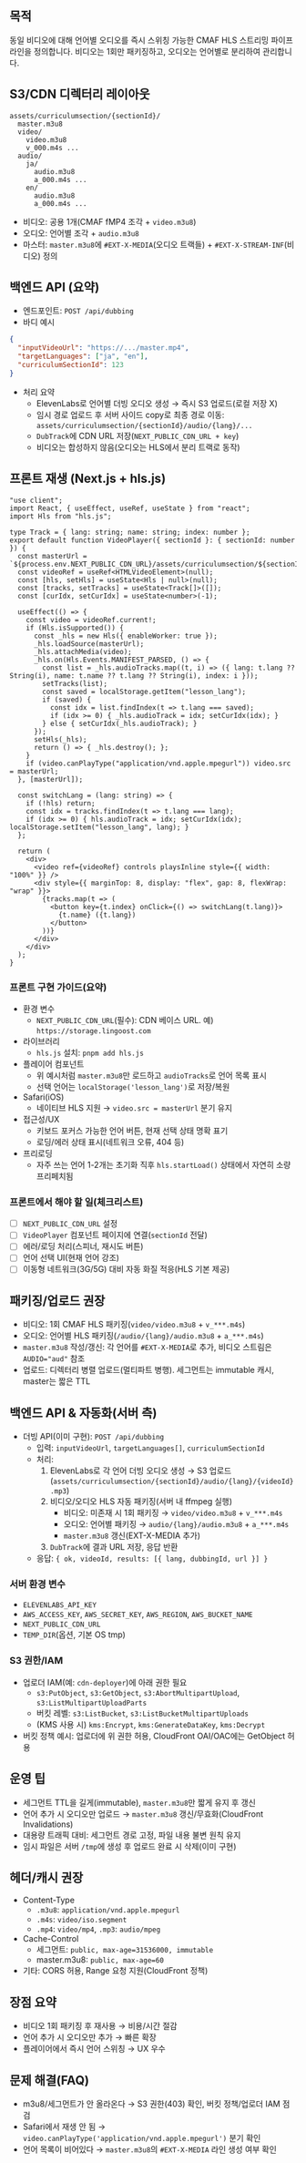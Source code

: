 ## 목적

동일 비디오에 대해 언어별 오디오를 즉시 스위칭 가능한 CMAF HLS 스트리밍 파이프라인을 정의합니다. 비디오는 1회만 패키징하고, 오디오는 언어별로 분리하여 관리합니다.

## S3/CDN 디렉터리 레이아웃

```
assets/curriculumsection/{sectionId}/
  master.m3u8
  video/
    video.m3u8
    v_000.m4s ...
  audio/
    ja/
      audio.m3u8
      a_000.m4s ...
    en/
      audio.m3u8
      a_000.m4s ...
```

- 비디오: 공용 1개(CMAF fMP4 조각 + `video.m3u8`)
- 오디오: 언어별 조각 + `audio.m3u8`
- 마스터: `master.m3u8`에 `#EXT-X-MEDIA`(오디오 트랙들) + `#EXT-X-STREAM-INF`(비디오) 정의

## 백엔드 API (요약)

- 엔드포인트: `POST /api/dubbing`
- 바디 예시

```json
{
  "inputVideoUrl": "https://.../master.mp4",
  "targetLanguages": ["ja", "en"],
  "curriculumSectionId": 123
}
```

- 처리 요약
  - ElevenLabs로 언어별 더빙 오디오 생성 → 즉시 S3 업로드(로컬 저장 X)
  - 임시 경로 업로드 후 서버 사이드 copy로 최종 경로 이동: `assets/curriculumsection/{sectionId}/audio/{lang}/...`
  - `DubTrack`에 CDN URL 저장(`NEXT_PUBLIC_CDN_URL + key`)
  - 비디오는 합성하지 않음(오디오는 HLS에서 분리 트랙로 동작)

## 프론트 재생 (Next.js + hls.js)

```tsx
"use client";
import React, { useEffect, useRef, useState } from "react";
import Hls from "hls.js";

type Track = { lang: string; name: string; index: number };
export default function VideoPlayer({ sectionId }: { sectionId: number }) {
  const masterUrl = `${process.env.NEXT_PUBLIC_CDN_URL}/assets/curriculumsection/${sectionId}/master.m3u8`;
  const videoRef = useRef<HTMLVideoElement>(null);
  const [hls, setHls] = useState<Hls | null>(null);
  const [tracks, setTracks] = useState<Track[]>([]);
  const [curIdx, setCurIdx] = useState<number>(-1);

  useEffect(() => {
    const video = videoRef.current!;
    if (Hls.isSupported()) {
      const _hls = new Hls({ enableWorker: true });
      _hls.loadSource(masterUrl);
      _hls.attachMedia(video);
      _hls.on(Hls.Events.MANIFEST_PARSED, () => {
        const list = _hls.audioTracks.map((t, i) => ({ lang: t.lang ?? String(i), name: t.name ?? t.lang ?? String(i), index: i }));
        setTracks(list);
        const saved = localStorage.getItem("lesson_lang");
        if (saved) {
          const idx = list.findIndex(t => t.lang === saved);
          if (idx >= 0) { _hls.audioTrack = idx; setCurIdx(idx); }
        } else { setCurIdx(_hls.audioTrack); }
      });
      setHls(_hls);
      return () => { _hls.destroy(); };
    }
    if (video.canPlayType("application/vnd.apple.mpegurl")) video.src = masterUrl;
  }, [masterUrl]);

  const switchLang = (lang: string) => {
    if (!hls) return;
    const idx = tracks.findIndex(t => t.lang === lang);
    if (idx >= 0) { hls.audioTrack = idx; setCurIdx(idx); localStorage.setItem("lesson_lang", lang); }
  };

  return (
    <div>
      <video ref={videoRef} controls playsInline style={{ width: "100%" }} />
      <div style={{ marginTop: 8, display: "flex", gap: 8, flexWrap: "wrap" }}>
        {tracks.map(t => (
          <button key={t.index} onClick={() => switchLang(t.lang)}>
            {t.name} ({t.lang})
          </button>
        ))}
      </div>
    </div>
  );
}
```

### 프론트 구현 가이드(요약)

- 환경 변수
  - `NEXT_PUBLIC_CDN_URL`(필수): CDN 베이스 URL. 예) `https://storage.lingoost.com`
- 라이브러리
  - `hls.js` 설치: `pnpm add hls.js`
- 플레이어 컴포넌트
  - 위 예시처럼 `master.m3u8`만 로드하고 `audioTracks`로 언어 목록 표시
  - 선택 언어는 `localStorage('lesson_lang')`로 저장/복원
- Safari(iOS)
  - 네이티브 HLS 지원 → `video.src = masterUrl` 분기 유지
- 접근성/UX
  - 키보드 포커스 가능한 언어 버튼, 현재 선택 상태 명확 표기
  - 로딩/에러 상태 표시(네트워크 오류, 404 등)
- 프리로딩
  - 자주 쓰는 언어 1-2개는 초기화 직후 `hls.startLoad()` 상태에서 자연히 소량 프리페치됨

### 프론트에서 해야 할 일(체크리스트)

- [ ] `NEXT_PUBLIC_CDN_URL` 설정
- [ ] `VideoPlayer` 컴포넌트 페이지에 연결(`sectionId` 전달)
- [ ] 에러/로딩 처리(스피너, 재시도 버튼)
- [ ] 언어 선택 UI(현재 언어 강조)
- [ ] 이동형 네트워크(3G/5G) 대비 자동 화질 적응(HLS 기본 제공)

## 패키징/업로드 권장

- 비디오: 1회 CMAF HLS 패키징(`video/video.m3u8` + `v_***.m4s`)
- 오디오: 언어별 HLS 패키징(`/audio/{lang}/audio.m3u8` + `a_***.m4s`)
- `master.m3u8` 작성/갱신: 각 언어를 `#EXT-X-MEDIA`로 추가, 비디오 스트림은 `AUDIO="aud"` 참조
- 업로드: 디렉터리 병렬 업로드(멀티파트 병행). 세그먼트는 immutable 캐시, master는 짧은 TTL

## 백엔드 API & 자동화(서버 측)

- 더빙 API(이미 구현): `POST /api/dubbing`
  - 입력: `inputVideoUrl`, `targetLanguages[]`, `curriculumSectionId`
  - 처리:
    1) ElevenLabs로 각 언어 더빙 오디오 생성 → S3 업로드(`assets/curriculumsection/{sectionId}/audio/{lang}/{videoId}.mp3`)
    2) 비디오/오디오 HLS 자동 패키징(서버 내 ffmpeg 실행)
       - 비디오: 미존재 시 1회 패키징 → `video/video.m3u8` + `v_***.m4s`
       - 오디오: 언어별 패키징 → `audio/{lang}/audio.m3u8` + `a_***.m4s`
       - `master.m3u8` 갱신(EXT-X-MEDIA 추가)
    3) `DubTrack`에 결과 URL 저장, 응답 반환
  - 응답: `{ ok, videoId, results: [{ lang, dubbingId, url }] }`

### 서버 환경 변수

- `ELEVENLABS_API_KEY`
- `AWS_ACCESS_KEY`, `AWS_SECRET_KEY`, `AWS_REGION`, `AWS_BUCKET_NAME`
- `NEXT_PUBLIC_CDN_URL`
- `TEMP_DIR`(옵션, 기본 OS tmp)

### S3 권한/IAM

- 업로더 IAM(예: `cdn-deployer`)에 아래 권한 필요
  - `s3:PutObject`, `s3:GetObject`, `s3:AbortMultipartUpload`, `s3:ListMultipartUploadParts`
  - 버킷 레벨: `s3:ListBucket`, `s3:ListBucketMultipartUploads`
  - (KMS 사용 시) `kms:Encrypt`, `kms:GenerateDataKey`, `kms:Decrypt`
- 버킷 정책 예시: 업로더에 위 권한 허용, CloudFront OAI/OAC에는 GetObject 허용

## 운영 팁

- 세그먼트 TTL을 길게(immutable), `master.m3u8`만 짧게 유지 후 갱신
- 언어 추가 시 오디오만 업로드 → `master.m3u8` 갱신/무효화(CloudFront Invalidations)
- 대용량 트래픽 대비: 세그먼트 경로 고정, 파일 내용 불변 원칙 유지
- 임시 파일은 서버 `/tmp`에 생성 후 업로드 완료 시 삭제(이미 구현)

## 헤더/캐시 권장

- Content-Type
  - `.m3u8`: `application/vnd.apple.mpegurl`
  - `.m4s`: `video/iso.segment`
  - `.mp4`: `video/mp4`, `.mp3`: `audio/mpeg`
- Cache-Control
  - 세그먼트: `public, max-age=31536000, immutable`
  - master.m3u8: `public, max-age=60`
- 기타: CORS 허용, Range 요청 지원(CloudFront 정책)

## 장점 요약

- 비디오 1회 패키징 후 재사용 → 비용/시간 절감
- 언어 추가 시 오디오만 추가 → 빠른 확장
- 플레이어에서 즉시 언어 스위칭 → UX 우수

## 문제 해결(FAQ)

- m3u8/세그먼트가 안 올라온다 → S3 권한(403) 확인, 버킷 정책/업로더 IAM 점검
- Safari에서 재생 안 됨 → `video.canPlayType('application/vnd.apple.mpegurl')` 분기 확인
- 언어 목록이 비어있다 → `master.m3u8`의 `#EXT-X-MEDIA` 라인 생성 여부 확인


